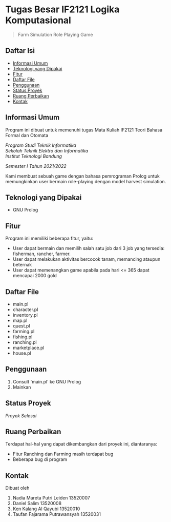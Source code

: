 # Tugas Besar IF2121 Logika Komputasional
> Farm Simulation Role Playing Game

## Daftar Isi
* [Informasi Umum](#informasi-umum)
* [Teknologi yang Dipakai](#teknologi-yang-dipakai)
* [Fitur](#fitur)
* [Daftar File](#daftar-file)
* [Penggunaan](#penggunaan)
* [Status Proyek](#status-proyek)
* [Ruang Perbaikan](#ruang-perbaikan)
* [Kontak](#kontak)

## Informasi Umum
Program ini dibuat untuk memenuhi tugas Mata Kuliah IF2121 Teori Bahasa Formal dan Otomata

*Program Studi Teknik Informatika* <br />
*Sekolah Teknik Elektro dan Informatika* <br />
*Institut Teknologi Bandung* <br />

*Semester I Tahun 2021/2022*

Kami membuat sebuah game dengan bahasa pemrograman Prolog untuk memungkinkan user bermain role-playing dengan model harvest simulation.

## Teknologi yang Dipakai
- GNU Prolog

## Fitur
Program ini memiliki beberapa fitur, yaitu:
- User dapat bermain dan memilih salah satu job dari 3 job yang tersedia: fisherman, rancher, farmer.
- User dapat melakukan aktivitas bercocok tanam, memancing ataupun beternak
- User dapat memenangkan game apabila pada hari <= 365 dapat mencapai 2000 gold

## Daftar File
- main.pl	
- character.pl	
- inventory.pl	
- map.pl	
- quest.pl	
- farming.pl	
- fishing.pl	
- ranching.pl	
- marketplace.pl	
- house.pl

## Penggunaan
1. Consult 'main.pl' ke GNU Prolog
2. Mainkan

## Status Proyek
_Proyek Selesai_

## Ruang Perbaikan
Terdapat hal-hal yang dapat dikembangkan dari proyek ini, diantaranya:
- Fitur Ranching dan Farming masih terdapat bug
- Beberapa bug di program

## Kontak
Dibuat oleh
1. Nadia Mareta Putri Leiden		13520007
2. Daniel Salim		     		      13520008
3. Ken Kalang Al Qayubi 	 		  13520010
4. Taufan Fajarama Putrawansyah 13520031

